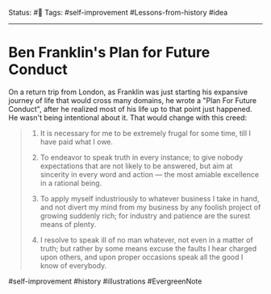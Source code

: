 Status: #🌱
Tags: #self-improvement #Lessons-from-history #idea 
***
# Ben Franklin's Plan for Future Conduct
On a return trip from London, as Franklin was just starting his expansive journey of life that would cross many domains, he wrote a "Plan For Future Conduct", after he realized most of his life up to that point just happened. He wasn't being intentional about it. That would change with this creed:

> 1. It is necessary for me to be extremely frugal for some time, till I have paid what I owe.
>
> 2. To endeavor to speak truth in every instance; to give nobody expectations that are not likely to be answered, but aim at sincerity in every word and action — the most amiable excellence in a rational being.
>
> 3. To apply myself industriously to whatever business I take in hand, and not divert my mind from my business by any foolish project of growing suddenly rich; for industry and patience are the surest means of plenty.
>
> 4. I resolve to speak ill of no man whatever, not even in a matter of truth; but rather by some means excuse the faults I hear charged upon others, and upon proper occasions speak all the good I know of everybody.

#self-improvement
#history
#illustrations 
#EvergreenNote 